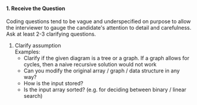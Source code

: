 #### 1. Receive the Question
Coding questions tend to be vague and underspecified on purpose to allow the interviewer to gauge the candidate's attention to detail and carefulness. <br />
Ask at least 2-3 clarifying questions.
1. Clarify assumption <br />
  Examples:
    - Clarify if the given diagram is a tree or a graph. If a graph allows for cycles, then a naive recursive solution would not work
    - Can you modify the original array / graph / data structure in any way?
    - How is the input stored?
    - Is the input array sorted? (e.g. for deciding between binary / linear search)
